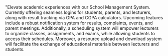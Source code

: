 "Elevate academic experiences with our School Management System. Currently offering seamless logins for students, parents, and lecturers, along with result tracking via GPA and CGPA calculators. Upcoming features include a robust notification system for results, complaints, events, and parent meetings. Additionally, a scheduling system will empower lecturers to organize classes, assignments, and exams, while allowing students to access their schedules. Moreover, a resource upload and download system will facilitate the exchange of educational materials between lecturers and students.
